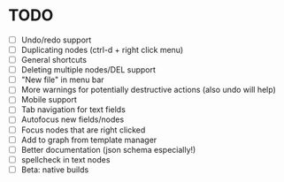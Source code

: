 # TODO
- [ ] Undo/redo support
- [ ] Duplicating nodes (ctrl-d + right click menu)
- [ ] General shortcuts
- [ ] Deleting multiple nodes/DEL support
- [ ] "New file" in menu bar
- [ ] More warnings for potentially destructive actions (also undo will help)
- [ ] Mobile support
- [ ] Tab navigation for text fields
- [ ] Autofocus new fields/nodes
- [ ] Focus nodes that are right clicked
- [ ] Add to graph from template manager
- [ ] Better documentation (json schema especially!)
- [ ] spellcheck in text nodes
- [ ] Beta: native builds
